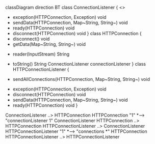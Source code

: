 classDiagram
direction BT
class ConnectionListener {
<<Interface>>
  + exception(HTTPConnection, Exception) void
  + sendData(HTTPConnection, Map~String, String~) void
  + ready(HTTPConnection) void
  + disconnect(HTTPConnection) void
}
class HTTPConnection {
  + disconnect() void
  + getData(Map~String, String~) void
  - reader(InputStream) String
  + toString() String
   ConnectionListener connectionListener
}
class HTTPConnectionListener {
  - sendAllConnections(HTTPConnection, Map~String, String~) void
  + exception(HTTPConnection, Exception) void
  + disconnect(HTTPConnection) void
  + sendData(HTTPConnection, Map~String, String~) void
  + ready(HTTPConnection) void
}

ConnectionListener  ..>  HTTPConnection 
HTTPConnection "1" *--> "connectionListener 1" ConnectionListener 
HTTPConnection  ..>  HTTPConnection 
HTTPConnectionListener  ..>  ConnectionListener 
HTTPConnectionListener "1" *--> "connections *" HTTPConnection 
HTTPConnectionListener  ..>  HTTPConnectionListener 
